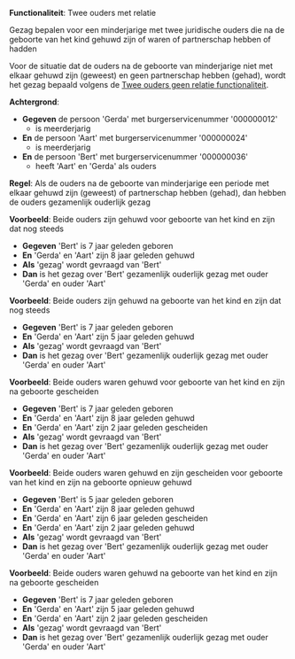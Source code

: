 **Functionaliteit**: Twee ouders met relatie

Gezag bepalen voor een minderjarige met twee juridische ouders die na de geboorte van het kind gehuwd zijn of waren of partnerschap hebben of hadden

Voor de situatie dat de ouders na de geboorte van minderjarige niet met elkaar gehuwd zijn (geweest)
en geen partnerschap hebben (gehad), wordt het gezag bepaald volgens de [Twee ouders geen relatie functionaliteit](twee-ouders-geen-relatie.feature).

**Achtergrond**:
- **Gegeven** de persoon 'Gerda' met burgerservicenummer '000000012'
  - is meerderjarig
- **En** de persoon 'Aart' met burgerservicenummer '000000024'
  - is meerderjarig
- **En** de persoon 'Bert' met burgerservicenummer '000000036'
  - heeft 'Aart' en 'Gerda' als ouders

**Regel**: Als de ouders na de geboorte van minderjarige een periode met elkaar gehuwd zijn (geweest) of partnerschap hebben (gehad), dan hebben de ouders gezamenlijk ouderlijk gezag

**Voorbeeld**: Beide ouders zijn gehuwd voor geboorte van het kind en zijn dat nog steeds

- **Gegeven** 'Bert' is 7 jaar geleden geboren
- **En** 'Gerda' en 'Aart' zijn 8 jaar geleden gehuwd
- **Als** 'gezag' wordt gevraagd van 'Bert'
- **Dan** is het gezag over 'Bert' gezamenlijk ouderlijk gezag met ouder 'Gerda' en ouder 'Aart'

**Voorbeeld**: Beide ouders zijn gehuwd na geboorte van het kind en zijn dat nog steeds

- **Gegeven** 'Bert' is 7 jaar geleden geboren
- **En** 'Gerda' en 'Aart' zijn 5 jaar geleden gehuwd
- **Als** 'gezag' wordt gevraagd van 'Bert'
- **Dan** is het gezag over 'Bert' gezamenlijk ouderlijk gezag met ouder 'Gerda' en ouder 'Aart'

**Voorbeeld**: Beide ouders waren gehuwd voor geboorte van het kind en zijn na geboorte gescheiden

- **Gegeven** 'Bert' is 7 jaar geleden geboren
- **En** 'Gerda' en 'Aart' zijn 8 jaar geleden gehuwd
- **En** 'Gerda' en 'Aart' zijn 2 jaar geleden gescheiden
- **Als** 'gezag' wordt gevraagd van 'Bert'
- **Dan** is het gezag over 'Bert' gezamenlijk ouderlijk gezag met ouder 'Gerda' en ouder 'Aart'

**Voorbeeld**: Beide ouders waren gehuwd en zijn gescheiden voor geboorte van het kind en zijn na geboorte opnieuw gehuwd

- **Gegeven** 'Bert' is 5 jaar geleden geboren
- **En** 'Gerda' en 'Aart' zijn 8 jaar geleden gehuwd
- **En** 'Gerda' en 'Aart' zijn 6 jaar geleden gescheiden
- **En** 'Gerda' en 'Aart' zijn 2 jaar geleden gehuwd
- **Als** 'gezag' wordt gevraagd van 'Bert'
- **Dan** is het gezag over 'Bert' gezamenlijk ouderlijk gezag met ouder 'Gerda' en ouder 'Aart'

**Voorbeeld**: Beide ouders waren gehuwd na geboorte van het kind en zijn na geboorte gescheiden

- **Gegeven** 'Bert' is 7 jaar geleden geboren
- **En** 'Gerda' en 'Aart' zijn 5 jaar geleden gehuwd
- **En** 'Gerda' en 'Aart' zijn 2 jaar geleden gescheiden
- **Als** 'gezag' wordt gevraagd van 'Bert'
- **Dan** is het gezag over 'Bert' gezamenlijk ouderlijk gezag met ouder 'Gerda' en ouder 'Aart'

